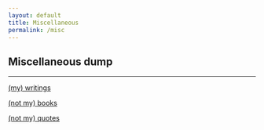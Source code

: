 ```yaml
---
layout: default
title: Miscellaneous
permalink: /misc
---
```


## Miscellaneous dump

---

[(my) writings](/blogs)

[(not my) books](/misc/books)  

[(not my) quotes](/misc/quotes)  


